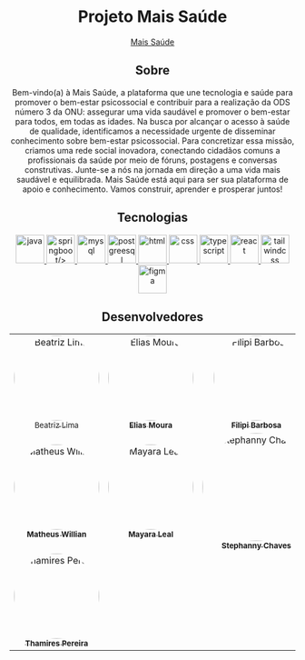 <h1 align = center> Projeto Mais Saúde </h1>

<div align = center>
 
 <a href="https://front-end-projeto-integrador-neon.vercel.app/" target="_blank"> Mais Saúde </a> 
 
<h2> Sobre </h2>
<p>
Bem-vindo(a) à Mais Saúde, a plataforma que une tecnologia e saúde para promover o bem-estar psicossocial e contribuir para a realização da ODS número 3 da ONU: assegurar uma vida 
saudável e promover o bem-estar para todos, em todas as idades. Na busca por alcançar o acesso à saúde de qualidade, identificamos a necessidade urgente de disseminar conhecimento sobre 
bem-estar psicossocial. Para concretizar essa missão, criamos uma rede social inovadora, conectando cidadãos comuns a profissionais da saúde por meio de fóruns, postagens e conversas 
construtivas. Junte-se a nós na jornada em direção a uma vida mais saudável e equilibrada. Mais Saúde está aqui para ser sua plataforma de apoio e conhecimento. Vamos construir, aprender e 
prosperar juntos!
</p>

<h2> Tecnologias </h2>

 <a href="https://docs.oracle.com/javase/7/docs/api/" target="_blank">
     <img height="50px" width="50px" src="https://cdn.icon-icons.com/icons2/2415/PNG/512/java_original_wordmark_logo_icon_146459.png" alt="java"/>
   </a>
<a href="https://spring.io" target="_blank">
     <img height="50px" width="50px" src="https://img.icons8.com/color/50/000000/spring-logo.png" alt="springboot/>
   </a>
  <a href="https://www.mysql.com" target="_blank">
     <img height="50px" width="50px" src="https://cdn.icon-icons.com/icons2/2415/PNG/512/mysql_original_wordmark_logo_icon_146417.png" alt="mysql"/>
  </a>
  <a href="https://www.postgresql.org/" target="_blank">
  <img width="50" height="50" src="https://img.icons8.com/color/48/postgreesql.png" alt="postgreesql"/>
  </a>
<a href="https://developer.mozilla.org/pt-BR/docs/Web/HTML" target="_blank">
     <img height="50px" width="50px" src="https://cdn.icon-icons.com/icons2/2107/PNG/512/file_type_html_icon_130541.png" alt="html"/>
   </a>
<a href="https://developer.mozilla.org/pt-BR/docs/Web/CSS" target="_blank">
     <img height="50px" width="50px" src="https://cdn.icon-icons.com/icons2/2107/PNG/512/file_type_css_icon_130661.png" alt="css"/>
   </a>
   <a href="https://www.typescriptlang.org" target="_blank">
     <img height="50px" width="50px" src="https://cdn.icon-icons.com/icons2/2107/PNG/512/file_type_typescript_official_icon_130107.png" alt="typescript"/>
   </a>
   <a href="https://react.dev/" target="_blank">
   <img width="50px" height="50px" src="https://img.icons8.com/plasticine/100/react.png" alt="react" />
   </a>
   <a href="https://tailwindcss.com/" target="_blank">
   <img width="50" height="50" src="https://img.icons8.com/color/48/tailwindcss.png" alt="tailwindcss"/>
   </a>
   <a href="https://www.figma.com/" target="_blank">
     <img height="50px" width="50px" src="https://cdn.icon-icons.com/icons2/2699/PNG/512/figma_logo_icon_170157.png" alt="figma"/>
   </a>

<h2> Desenvolvedores </h2>

<table align=center>
  <tr>
    <td align="center"><a href="https://github.com/beadlim"><img style="border-radius: 50%;" src="https://cdn.discordapp.com/attachments/1159900868242587801/1178172351049912320/Beatriz.jpeg?ex=65752d81&is=6562b881&hm=795d4151f6fc619fdcfb5bbedebec0ac143a33f66e152161fe2c1c9669201a18&" width="150px;" alt="Beatriz Lima"/><br /><sub><b></b>Beatriz Lima</sub></a><br/></td>
     <td align="center"><a href="https://github.com/Elias-Moura"><img style="border-radius: 50%;" src="https://cdn.discordapp.com/attachments/1159900868242587801/1178172348994695289/Elias.jpeg?ex=65752d81&is=6562b881&hm=7ec9aa0d1789d66e2bd071a9bd1e0009bf5069e4e6cb4b209d8011a5d461a22d&" width="150px;" alt="Elias Moura"/><br /><sub><b>Elias Moura</b></sub></a><br/></td>
      <td align="center"><a href="https://github.com/Filipi231"><img style="border-radius: 50%;" src="https://cdn.discordapp.com/attachments/1159900868242587801/1178172349288304711/Filipi.jpeg?ex=65752d81&is=6562b881&hm=e9e2bec09c1060d1eb318bb331e78f0f49304debaed6951c3824576b318e9aaa&" width="150px;" alt="Filipi Barbosa"/><br /><sub><b>Filipi Barbosa</b></sub></a><br/></td>
  </tr>
  <tr>
    <td align="center"><a href="https://github.com/MJCatafesta"><img style="border-radius: 50%;" src="https://cdn.discordapp.com/attachments/1159900868242587801/1178172349707714621/Matheus.jpeg?ex=65752d81&is=6562b881&hm=2a884fac62a624e36f4f56de4e2e8bf0813803c57aa438384e526c116335a2bb&" width="150px;" alt="Matheus Willian"/><br /><sub><b>Matheus Willian</b></sub></a><br/></td>
     <td align="center"><a href="https://github.com/Maycleal"><img style="border-radius: 50%;" src="https://cdn.discordapp.com/attachments/1159900868242587801/1178172350047465612/Mayara.jpeg?ex=65752d81&is=6562b881&hm=6aa432a9467c844950481ba40c5d5e1b1581764d11c0fb063d2ff6528ff5303c&" width="150px;" alt="Mayara Leal"/><br /><sub><b>Mayara Leal</b></sub></a><br/></td>
      <td align="center"><a href="https://github.com/Sterchaves"><img style="border-radius: 50%;" src="https://cdn.discordapp.com/attachments/1159900868242587801/1178172350324297880/Stephanny.jpeg?ex=65752d81&is=6562b881&hm=ca980998550a2603f086e332ebafb101a9d76eaa39ae66121d61c263f702dc57&" width="190px;" alt="Stephanny Chaves"/><br /><sub><b>Stephanny Chaves</b></sub></a><br/></td>
  </tr>
 <tr>
  <td align="center"><a href="https://github.com/thamirespereira"><img style="border-radius: 50%;" src="https://cdn.discordapp.com/attachments/1159900868242587801/1178172350622085200/Thamires.jpeg?ex=65752d81&is=6562b881&hm=d6066dc8b9ee2cd5c9e44d61b4881ef46e53f0383ba0e4f30015e3e01c6b672d&" width="150px;" alt="Thamires Pereira"/><br /><sub><b>Thamires Pereira</b></sub></a><br/></td>
   
 </tr>
</table>
</div>

